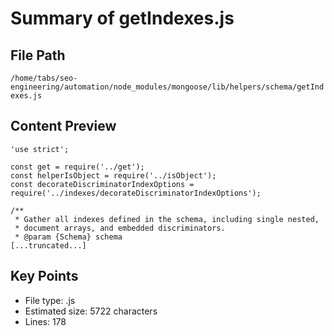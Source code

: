 # Summary of getIndexes.js
  
## File Path
`/home/tabs/seo-engineering/automation/node_modules/mongoose/lib/helpers/schema/getIndexes.js`

## Content Preview
```
'use strict';

const get = require('../get');
const helperIsObject = require('../isObject');
const decorateDiscriminatorIndexOptions = require('../indexes/decorateDiscriminatorIndexOptions');

/**
 * Gather all indexes defined in the schema, including single nested,
 * document arrays, and embedded discriminators.
 * @param {Schema} schema
[...truncated...]
```

## Key Points
- File type: .js
- Estimated size: 5722 characters
- Lines: 178
